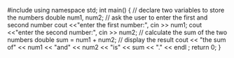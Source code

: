 #include <iostream>
using namespace std;
int main() {
    // declare two variables to store the numbers 
    double num1, num2;
    // ask the user to enter the first and second number 
    cout <<"enter the first number:",
    cin >> num1;
    cout <<"enter the second number:",
    cin >> num2;
    // calculate the sum of the two numbers 
    double sum = num1 + num2;
    // display the result 
    cout << "the sum of" << num1 << "and" << num2 << "is" << sum << "." << endl ;
    return 0;
}
